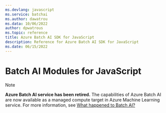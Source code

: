 ```yaml
---
ms.devlang: javascript
ms.service: batchai
ms.author: dawatrou
ms.data: 10/06/2022
author: dpwatrous
ms.topic: reference
title: Azure Batch AI SDK for JavaScript
description: Reference for Azure Batch AI SDK for JavaScript
ms.date: 06/15/2022
---
```

# Batch AI Modules for JavaScript

>[!NOTE]
>**Azure Batch AI service has been retired.** The capabilities of Azure Batch AI are now available as a managed compute target in Azure Machine Learning service. For more information, see [What happened to Batch AI?](https://aka.ms/batchai-retirement)
